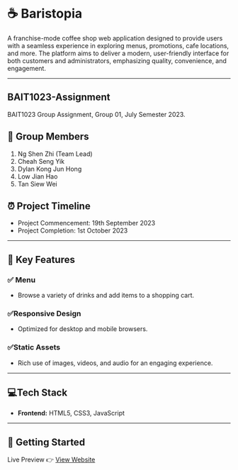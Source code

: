 # ☕ Baristopia

A franchise-mode coffee shop web application designed to provide users with a seamless experience in exploring menus, promotions, cafe locations, and more. The platform aims to deliver a modern, user-friendly interface for both customers and administrators, emphasizing quality, convenience, and engagement.

---

## BAIT1023-Assignment
BAIT1023 Group Assignment, Group 01, July Semester 2023.

## 👥 Group Members

1. Ng Shen Zhi (Team Lead)
2. Cheah Seng Yik
3. Dylan Kong Jun Hong
4. Low Jian Hao
5. Tan Siew Wei

## ⏰ Project Timeline 

- Project Commencement: 19th September 2023
- Project Completion: 1st October 2023

---

## 🔑 Key Features

### ✅ Menu
- Browse a variety of drinks and add items to a shopping cart.
### ✅Responsive Design
- Optimized for desktop and mobile browsers.
### ✅Static Assets
- Rich use of images, videos, and audio for an engaging experience.

---

## 💻Tech Stack

- <b>Frontend:</b> HTML5, CSS3, JavaScript

---

## 🚀 Getting Started
Live Preview 👉 <a href="https://baristopia.netlify.app">View Website</a>








